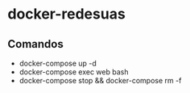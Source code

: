 # docker-redesuas

## Comandos
- docker-compose up -d
- docker-compose exec web bash
- docker-compose stop && docker-compose rm -f
